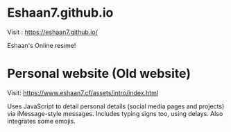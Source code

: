 # Eshaan7.github.io

Visit : https://eshaan7.github.io/

Eshaan's Online resime!

# Personal website (Old website)

Visit: https://www.eshaan7.cf/assets/intro/index.html

Uses JavaScript to detail personal details (social media pages and projects) via iMessage-style messages. Includes typing signs too, using delays. Also integrates some emojis.

